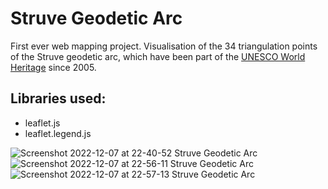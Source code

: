 # Struve Geodetic Arc

First ever web mapping project. Visualisation of the 34 triangulation points of the Struve geodetic arc, which have been part of the <a href="https://whc.unesco.org/en/list/1187/" rel="nofollow">UNESCO World Heritage</a> since 2005.

## Libraries used:

- leaflet.js
- leaflet.legend.js


![Screenshot 2022-12-07 at 22-40-52 Struve Geodetic Arc](https://user-images.githubusercontent.com/110698131/206303328-66baf244-be73-433b-b881-9af46650d388.png)
![Screenshot 2022-12-07 at 22-56-11 Struve Geodetic Arc](https://user-images.githubusercontent.com/110698131/206305359-ce75154d-c979-4593-b8b5-b44f02051cb9.png)
![Screenshot 2022-12-07 at 22-57-13 Struve Geodetic Arc](https://user-images.githubusercontent.com/110698131/206305365-30316963-f1ca-4044-85e6-3aae460e5194.png)
